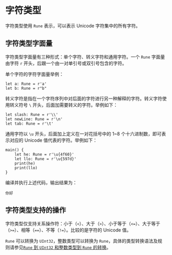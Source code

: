 # 字符类型

字符类型使用 `Rune` 表示，可以表示 Unicode 字符集中的所有字符。

## 字符类型字面量

字符类型字面量有三种形式：单个字符、转义字符和通用字符。一个 `Rune` 字面量由字符 `r` 开头，后跟一个由一对单引号或双引号包含的字符。

单个字符的字符字面量举例：

<!-- compile -->

```cangjie
let a: Rune = r'a'
let b: Rune = r"b"
```

转义字符是指在一个字符序列中对后面的字符进行另一种解释的字符。转义字符使用转义符号 `\` 开头，后面加需要转义的字符。举例如下：

<!-- compile -->

```cangjie
let slash: Rune = r'\\'
let newLine: Rune = r'\n'
let tab: Rune = r'\t'
```

通用字符以 `\u` 开头，后面加上定义在一对花括号中的 1~8 个十六进制数，即可表示对应的 Unicode 值代表的字符。举例如下：

<!-- verify -->

```cangjie
main() {
    let he: Rune = r'\u{4f60}'
    let llo: Rune = r'\u{597d}'
    print(he)
    print(llo)
}
```

编译并执行上述代码，输出结果为：

```text
你好
```

## 字符类型支持的操作

字符类型仅支持关系操作符：小于（`<`）、大于（`>`）、小于等于（`<=`）、大于等于（`>=`）、相等（`==`）、不等（`!=`）。比较的是字符的 Unicode 值。

`Rune` 可以转换为 `UInt32`，整数类型可以转换为 `Rune`，具体的类型转换语法及规则请参见[`Rune` 到 `UInt32` 和整数类型到 `Rune` 的转换](../class_and_interface/typecast.md#rune-到-uint32-和整数类型到-rune-的转换)。
